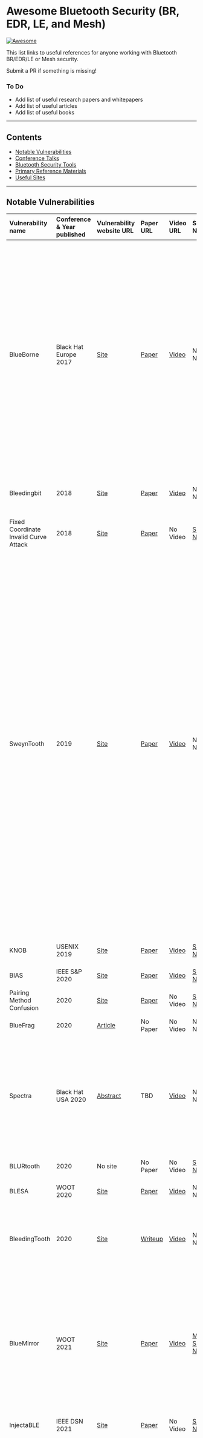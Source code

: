 # Awesome Bluetooth Security (BR, EDR, LE, and Mesh)

[![Awesome](https://cdn.rawgit.com/sindresorhus/awesome/d7305f38d29fed78fa85652e3a63e154dd8e8829/media/badge.svg)](https://github.com/sindresorhus/awesome)

This list links to useful references for anyone working with Bluetooth BR/EDR/LE or Mesh security.  

Submit a PR if something is missing!

### To Do

- Add list of useful research papers and whitepapers
- Add list of useful articles
- Add list of useful books

------

## Contents

- [Notable Vulnerabilities](#notable_vulnerabilities)
- [Conference Talks](#conference_talks)
- [Bluetooth Security Tools](#bluetooth_security_tools)
- [Primary Reference Materials](#primary_references)
- [Useful Sites](#useful_sites)

------

## <a name="notable_vulnerabilities"></a>Notable Vulnerabilities

| Vulnerability name | Conference & Year published | Vulnerability website URL | Paper URL | Video URL | SIG Notice | Technology Impacted | Related CVE |
| :---- | :---------- | :------------------------------- | :----------- | :------ | :------ | :------ | :----------- |
| BlueBorne | Black Hat Europe 2017 | [Site](https://www.armis.com/blueborne/) | [Paper](https://info.armis.com/rs/645-PDC-047/images/BlueBorne%20Technical%20White%20Paper_20171130.pdf) | [Video](https://www.youtube.com/watch?v=LLNtZKpL0P8) | No Notice | BR/EDR | CVE-2017-8628, CVE-2017-0781, CVE-2017-0782, CVE-2017-0783, CVE-2017-0785, CVE-2017-14315, CVE-2017-1000250, CVE-2017-1000251, CVE-2017-14315, CVE-2017-1000410 |
| Bleedingbit | 2018 | [Site](https://www.armis.com/bleedingbit/) | [Paper](https://info.armis.com/rs/645-PDC-047/images/Armis-BLEEDINGBIT-Technical-White-Paper-WP.pdf) | [Video](https://www.youtube.com/watch?v=pZpAUapKvGY) | No Notice | LE | CVE-2018-7080, CVE-2018-16986 |
| Fixed Coordinate Invalid Curve Attack | 2018 | [Site](https://www.cs.technion.ac.il/~biham/BT/) | [Paper](https://www.cs.technion.ac.il/~biham/BT/bt-fixed-coordinate-invalid-curve-attack.pdf) | No Video | [SIG Notice](https://www.bluetooth.com/learn-about-bluetooth/bluetooth-technology/bluetooth-security/bluetooth-sig-security-update/) | BR/EDR/LE | CVE-2018-5383 |
| SweynTooth | 2019 | [Site](https://asset-group.github.io/disclosures/sweyntooth/) | [Paper](https://asset-group.github.io/disclosures/sweyntooth/sweyntooth.pdf) | [Video](https://www.youtube.com/watch?v=Iw8sIBLWE_w) | No Notice | LE | CVE-2019-16336, CVE-2019-17060, CVE-2019-17061, CVE-2019-17517, CVE-2019-17518, CVE-2019-17519, CVE-2019-17520, CVE-2019-19192, CVE-2019-19193, CVE-2019-19194, CVE-2019-19195, CVE-2019-19196, CVE-2020-10061, CVE-2020-10069, CVE-2020-13593, CVE-2020-13594, CVE-2020-13595 |
| KNOB | USENIX 2019 | [Site](https://knobattack.com/)   | [Paper](https://www.usenix.org/system/files/sec19-antonioli.pdf) | [Video](https://www.youtube.com/watch?v=v9Xg9XcnNh0) | [SIG Notice](https://www.bluetooth.com/learn-about-bluetooth/bluetooth-technology/bluetooth-security/reporting-security/statement-key-negotiation-of-bluetooth/) | BR/EDR  |  CVE-2019-9506 |
| BIAS | IEEE S&P 2020 | [Site](https://francozappa.github.io/about-bias/) | [Paper](https://francozappa.github.io/about-bias/publication/antonioli-20-bias/antonioli-20-bias.pdf) | [Video](https://www.youtube.com/watch?v=fASGU7Og5_4) | [SIG Notice](https://www.bluetooth.com/learn-about-bluetooth/bluetooth-technology/bluetooth-security/bias-vulnerability/) | BR/EDR | CVE-2020-10135 |
| Pairing Method Confusion | 2020 | [Site](https://github.com/maxdos64/BThack) | [Paper](https://www.computer.org/csdl/proceedings-article/sp/2021/893400a213/1mbmHzm2Q6c) | No Video | [SIG Notice](https://www.bluetooth.com/learn-about-bluetooth/bluetooth-technology/bluetooth-security/method-vulnerability/) | BR/EDR/LE | CVE-2020-10134 |
| BlueFrag | 2020 | [Article](https://insinuator.net/2020/04/cve-2020-0022-an-android-8-0-9-0-bluetooth-zero-click-rce-bluefrag/) | No Paper | No Video | No Notice | Android | CVE-2020-0022 |
| Spectra | Black Hat USA 2020 | [Abstract](https://www.blackhat.com/us-20/briefings/schedule/index.html#spectra-breaking-separation-between-wireless-chips-20005) | TBD | [Video](https://www.youtube.com/watch?v=GZd66uVGKn8) | No Notice | WiFi+BT modules | CVE-2019-15063, CVE-2020-10367, CVE-2020-10368, CVE-2020-10369, CVE-2020-10370 |
| BLURtooth | 2020 | No site | No Paper | No Video | [SIG Notice](https://www.bluetooth.com/learn-about-bluetooth/bluetooth-technology/bluetooth-security/blurtooth/) | BR/EDR+LE | CVE-2020-15802 |
| BLESA | WOOT 2020 | [Site](https://www.usenix.org/conference/woot20/presentation/wu) | [Paper](https://www.usenix.org/system/files/woot20-paper-wu-updated.pdf) | [Video](https://www.youtube.com/watch?v=wIWZaSZsRc8) | No Notice | LE | CVE-2020-9770 |
| BleedingTooth | 2020 | [Site](https://www.intel.com/content/www/us/en/security-center/advisory/intel-sa-00435.html) | [Writeup](https://google.github.io/security-research/pocs/linux/bleedingtooth/writeup) | [Video](https://www.youtube.com/watch?v=qPYrLRausSw) | No Notice | Linux | CVE-2020-12351, CVE-2020-12352, CVE-2020-24490 |
| BlueMirror | WOOT 2021 | [Site](https://kb.cert.org/vuls/id/799380) | [Paper](https://ieeexplore.ieee.org/abstract/document/9474325) | [Video](https://www.youtube.com/watch?v=Ai5-IrCI3kg) | [Multiple SIG Notices](https://www.bluetooth.com/learn-about-bluetooth/key-attributes/bluetooth-security/reporting-security/) | BR/EDR/LE/Mesh | CVE-2020-26555, CVE-2020-26556, CVE-2020-26557, CVE-2020-26558, CVE-2020-26559, CVE-2020-26560 |
| InjectaBLE | IEEE DSN 2021 | [Site](https://github.com/RCayre/injectable-firmware) | [Paper](https://archivesic.ccsd.cnrs.fr/LAAS-TSF/hal-03193297v2) | No Video | [SIG Notice](https://www.bluetooth.com/learn-about-bluetooth/key-attributes/bluetooth-security/injectable/) | LE | CVE-2021-31615 |
| BrakTooth | 2021 | [Site](https://asset-group.github.io/disclosures/braktooth/) | [Paper](https://asset-group.github.io/disclosures/braktooth/braktooth.pdf) | [Video](https://www.youtube.com/watch?v=F7VjuOiUsNk) | No Notice | BR/EDR | CVE-2021-28135, CVE-2021-28136, CVE-2021-28139, CVE-2021-28155, CVE-2021-31717, CVE-2021-31609, CVE-2021-31611, CVE-2021-31612, CVE-2021-31613, CVE-2021-31785, CVE-2021-31786, CVE-2021-31610, CVE-2021-34143, CVE-2021-34144, CVE-2021-34145, CVE-2021-34146, CVE-2021-34147, CVE-2021-34148, CVE-2021-34149, CVE-2021-34150 |

------

## <a name="conference_talks"></a>Conference Talks

### 2003

- DEF CON 11 - Bruce Potter - Bluetooth - The Future of Wardriving [Video](https://www.youtube.com/watch?v=T-8m0jBdLF0)

### 2005

- 22C3 - Marcel Holtmann, Martin Herfurt, Adam Laurie: Bluetooth Hacking - The State of The Art [Video](https://www.youtube.com/watch?v=ynjZOIu_HqQ)

### 2006

- 23C3 - Thierry Zoller, Kevin Finistere: Bluetooth Hacking Revisited [Video](https://www.youtube.com/watch?v=DLMsLIZp5ww)

### 2007

- DeepSec 2007 - Marcel Holtmann: New Security Model of Bluetooth 2.1 [Video](https://www.youtube.com/watch?v=jXtDhQTqhKg)

### 2009

- DEF CON 17 - Dominic Spill, Michael Ossmann, and Mark Steward - Bluetooth Smells like Chicken [Video](https://www.youtube.com/watch?v=Ru8RshSVkGI)  
- Shmoocon 2009 - Bluetooth-Ossman.m4v [Video](https://www.youtube.com/watch?v=KPp4TjJVJb8)  

### 2010

- Shmoocon 2010 - Michael Ossmann - Bluetooth Keyboards: Who Owns Your Keystrokes? [Video](https://www.youtube.com/watch?v=X0RUN6SB6c8)  
- DEF CON 18: Breaking Bluetooth by Being Bored 1/3 [Video](https://www.youtube.com/watch?v=Ibia1Bn2Er8)  

### 2011

- ShmooCon 2011: Project Ubertooth: Building a Better Bluetooth Adapter [Video](https://www.youtube.com/watch?v=KSd_1FE6z4Y)  
- DeepSec 2011 - Tommi Makila & Jukka Taimisto: Intelligent Bluetooth Fuzzing - Why bother? [Video](https://www.youtube.com/watch?v=Rvzrr_jfH64)

### 2012

- Ruxcon 2012: Bluetooth Packet Sniffing Using Project Ubertooth - Dominic Spill [Video](https://www.youtube.com/watch?v=HU5qi7wimAM)
- Toorcon 2012 - Hacking Bluetooth Low Energy: I Am Jack's Heart Monitor [Video](https://www.youtube.com/watch?v=4POOiVrdnX8)
- DEF CON 20: Passive Bluetooth Monitoring in Scapy [Video](https://www.youtube.com/watch?v=FruyviVhvR8)

### 2013

- USENIX WOOT 2013 - Mike Ryan - Bluetooth: With Low Energy Comes Low Security [Video](https://www.youtube.com/watch?v=Mo-FsEmaqpo)  
- ShmooCon 9 - How Smart Is Bluetooth Smart? [Video](https://www.youtube.com/watch?v=0FfvLxW_cZg)  
- Blackhat USA 2013 - Bluetooth Smart: The Good, the Bad, the Ugly, and the Fix! [Video](https://www.youtube.com/watch?v=SoH11fi-FcA)  
- DeepSec 2013 - Veronica Valeros & Sebastian Garcia: Uncovering your Trails - Privacy Issues of Bluetooth Devices [Video](https://www.youtube.com/watch?v=j3fWjpxZFQE)

### 2014

- CanSecWest 2014: Outsmarting Bluetooth Smart [Video](https://www.youtube.com/watch?v=dYj6bpDzID0)  
- DEF CON 22 - The NSA Playset Bluetooth Smart Attack Tools [Video](https://www.youtube.com/watch?v=_Z4gYyrKVFM)  
- DEF CON 22 - Grant Bugher - Detecting Bluetooth Surveillance Systems [Video](https://www.youtube.com/watch?v=85uwy0ACJJw)  

### 2015

- DEF CON 23 - Mike Ryan and Richo Healey - Hacking Electric Skateboards [Video](https://www.youtube.com/watch?v=JZ3EB68v_B0)  

### 2016

- DEF CON 24 - Anthony Rose, Ben Ramsey - Picking Bluetooth Low Energy Locks a Quarter Mile Away [Video](https://www.youtube.com/watch?v=KrOReHwjCKI)  
- DEF CON 24 - Realtime Bluetooth Device Detection with Blue Hydra [Video](https://www.youtube.com/watch?v=p5AnZHY7g1M)  
- DEF CON 24 Internet of Things Village Damien Cauquil Btlejuice The Bluetooth Smart Mitm Framework [Video](https://www.youtube.com/watch?v=lcn07TclnS0)  
- Blackhat USA 2016 - Gattacking Bluetooth Smart Devices - Introducing a New BLE Proxy Tool [Video](https://www.youtube.com/watch?v=uKqdb4lF0XU)  
- Hack.lu 2016 - Damiel Cauquil - BtleJuice: the Bluetooth Smart Man In The Middle Framework [Video](https://www.youtube.com/watch?v=G08fh5Sa7TU)  
- EMF16 - Michael Ossmann - My Ubertooth Year [Video](https://www.youtube.com/watch?v=8lGCKO13zuo)  

### 2018

- DEF CON 26 - Damien Cauquil - You had better secure your BLE devices [Video](https://www.youtube.com/watch?v=VHJfd9h6G2s)  
- 35C3 - Dennis Mantz and Jiska Classen - Dissecting Broadcom Bluetooth [Video](https://www.youtube.com/watch?v=4_nI9ok7iQg)  
- MRMCD2018 - Dennis Mantz and Jiska Classen - A Deep Dive into Bluetooth Controller Firmware [Video](https://www.youtube.com/watch?v=iYPPOMQOev0)

### 2019

- DEF CON 27 - Damien Cauquil - Defeating Bluetooth Low Energy 5 PRNG for Fun and Jamming [Video](https://www.youtube.com/watch?v=wkIdpK7mAk4)  
- USENIX Security '19 - Pallavi Sivakumaran - A Study of the Feasibility of Co-located App Attacks against BLE [Video](https://www.youtube.com/watch?v=C1TNuxSCz9Y)  
- RSA 2019 - Mike Ryan - Bluetooth Reverse Engineering: Tools and Techniques [Video](https://www.youtube.com/watch?v=gCQ3iSy6R-U)  
- Hardwear.io USA 2019 - Mike Ryan - Bluetooth Hacking: Tools And Techniques [Video](https://www.youtube.com/watch?v=8kXbu2Htteg)  
- Hardwear.io Netherlands 2019 - Sultan Qasim Khan - Sniffle: A low-cost sniffer for Bluetooth 5 [Video](https://www.youtube.com/watch?v=nClZzdvGlKg)  
- MRMCD2019 - Dennis Mantz and Jiska Classen - Playing with Bluetooth [Video](https://www.youtube.com/watch?v=uwkR8bcni38)
- BruCON 0x0B - Damien Cauquil - Defeating Bluetooth Low Energy 5 PRNG for fun and jamming [Video](https://www.youtube.com/watch?v=rtaSCqngvqU)  
- Hack.LU 2019 - Damien Cauquil - Defeating Bluetooth Low Energy 5 PRNG For Fun And Jamming [Video](https://www.youtube.com/watch?v=4TaimqlQCew)  
- CyberCamp19 - Pablo González - Audit and hacking to Bluetooth Low-Energy (BLE) devices [Video](https://www.youtube.com/watch?v=v4YxIlNyiSI)

### 2020

- Hardwear.io Virtual Con 2020 - Daniele Antonioli - From Bluetooth Standard to Standard Compliant 0-days [Video](https://www.youtube.com/watch?v=ZVSbF11uxuk)  
- DEF CON 28 - Jiska Classen and Francesco Gringoli - Spectra — New Wireless Escalation Targets  [Video](https://www.youtube.com/watch?v=GZd66uVGKn8)
- DEF CON 28 - Maxine Filcher - The Basics Of Breaking BLE v3 [Video](https://www.youtube.com/watch?v=X2ARyfjzxhY)
- USENIX WOOT 2020 - Jianliang Wu - BLESA: Spoofing Attacks against Reconnections in Bluetooth Low Energy [Video](https://www.youtube.com/watch?v=wIWZaSZsRc8)
- USENIX WOOT 2020 - Dennis Heinze, Jiska Classen, Matthias Hollick - ToothPicker: Apple Picking in the iOS Bluetooth Stack [Video](https://www.youtube.com/watch?v=hwJX1F11peU)
- USENIX 2020 - Yue Zhang - Breaking Secure Pairing of Bluetooth Low Energy Using Downgrade Attacks [Video](https://www.youtube.com/watch?v=vcv6agrH4J8)
- Ekoparty 2020 - Cecilia Pastorino and Dan Borgogno - Bluetooth Low Energy Hacking 101 [Video](https://www.youtube.com/watch?v=2sirVrJpI30)
- rC3 2020 - Jiska Classen - Exposure Notification Security [Video](https://www.youtube.com/watch?v=w9yuTZzsP_w)

### 2021

- CCC #DiVOC2020 - Jiska Classen - Finding Eastereggs in Broadcom's Bluetooth Random Number Generator [Video](https://www.youtube.com/watch?v=cxlxc4Yc3tQ)
- CCC #DiVOC2020 - Jan Ruge - No PoC? No Fix! - A sad Story about Bluetooth Security [Video](https://www.youtube.com/watch?v=7tIQjPjjJQc)

------

## <a name="bluetooth_security_tools"></a>Bluetooth Security Tools

### Linux Utilities & Tools

- BlueZ (l2ping, gatttool, hciconfig, hcidump, hcitool, sdptool, bccmd, bluetoothctl, etc.) [Link](http://www.bluez.org/)

### Scanners & Sniffers

- BTLEmap [Github](https://github.com/seemoo-lab/BTLEmap)
- Sniffle [Github](https://github.com/nccgroup/sniffle)
- Bettercap [Github](https://github.com/bettercap/bettercap)
- sparrow-wifi [Github](https://github.com/ghostop14/sparrow-wifi)
- bluelog [Github](https://github.com/MS3FGX/Bluelog)
- btsniffer [Github](https://github.com/bsnet/btsniffer)
- Blue Hydra [Github](https://github.com/pwnieexpress/blue_hydra)
- btlesniffer [Github](https://github.com/scipag/btle-sniffer)
- btscanner [Link](https://manpages.ubuntu.com/manpages/bionic/man1/btscanner.1.html)
- BT Audit [Link](https://trifinite.org/trifinite_stuff_btaudit.html)
- redfang [Gitlab](https://gitlab.com/kalilinux/packages/redfang)
- bleah (deprecated, replaced by Bettercap) [Github](https://github.com/evilsocket/bleah)

### Exploit Tools

- Btlejack [Github](https://github.com/virtualabs/btlejack)
- crackle [Github](https://github.com/mikeryan/crackle)
- btcrack [Github](https://github.com/mikeryan/btcrack)
- BLE-Replay [Github](https://github.com/nccgroup/BLE-Replay)
- BLESuite-CLI [Github](https://github.com/nccgroup/BLESuite-CLI)
- BlueMaho [Gitlab](https://gitlab.com/kalilinux/packages/bluemaho)
- BlueDiving [Sourceforge](http://bluediving.sourceforge.net/)
- Blooover [Link](https://trifinite.org/trifinite_stuff_blooover.html)
- l2ping (BlueSmack DoS) [Link](https://trifinite.org/trifinite_stuff_bluesmack.html)
- hidattacl [Link](https://mulliner.org/bluetooth/hidattack.php)

### OBEX Attack Tools

- obexstress [Download](http://bluetooth-pentest.narod.ru/software/obexstress.py)
- bluesnarfer [Gitlab](https://gitlab.com/kalilinux/packages/bluesnarfer)
- nOBEX [Github](https://github.com/nccgroup/nOBEX)

### Fuzzing
- Blue Deauth [Github](https://github.com/its0x08/blue-deauth)
- Toothpicker [Github](https://github.com/seemoo-lab/toothpicker)
- bss (unsupported) [Github](https://github.com/hllhll/BluetoothStackSmasher)
- Defensics (Commercial) [Link](https://www.synopsys.com/software-integrity/security-testing/fuzz-testing.html)

### Firmware Analysis

- InternalBlue [Github](https://github.com/seemoo-lab/internalblue)
- Frankenstein [Github](https://github.com/seemoo-lab/frankenstein)
- Nexmon [Github](https://github.com/seemoo-lab/nexmon/tree/bluetooth-wip)

### Man-in-the-middle & Packet Injection

- BtleJuice [Github](https://github.com/DigitalSecurity/btlejuice)
- Gattacker [Github](https://github.com/securing/gattacker)
- BTLE (for SDRs) [Github](https://github.com/JiaoXianjun/BTLE)
- (Unsupported) Btproxy [Github](https://github.com/conorpp/btproxy)

### Device Spoofing

- Spooftooph [Gitlab](https://gitlab.com/kalilinux/packages/spooftooph)
- Bluefog [Github](https://github.com/MS3FGX/Bluefog)

### Ping & Signal Strength Tools

- blue_sonar [Github](https://github.com/ZeroChaos-/blue_sonar)
- BlueRanger [Gitlab](https://gitlab.com/kalilinux/packages/blueranger)

### Honeypot

- bluepot [Github](https://github.com/andrewmichaelsmith/bluepot/)

### Android Apps

- nRF Connect for Mobile [Google Play](https://play.google.com/store/apps/details?id=no.nordicsemi.android.mcp)

### Hardware

- Nordic Semiconductor nRF-51 Development Kit [Link](https://www.nordicsemi.com/Software-and-Tools/Development-Kits/nRF51-DK)
- Sena UD-100 (~$39) [Link](http://www.senanetworks.com/ud100-g03.html)
- Ubertooth One (~$120) [Link](https://greatscottgadgets.com/ubertoothone/)
- Ellisys Bluetooth Tools [Link](https://www.ellisys.com/products/btcompare.php)
- Frontline Bluetooth Tools [Link](http://www.fte.com/products/default.aspx)

### Other

- Wireshark: Protocol analyzer and packet capture [Link](https://www.wireshark.org/)
- Frontline Wireless Protocol Suite (Windows only) [Link](http://www.fte.com/support/wps-download.aspx?demo=802.11&iid=1y)
- Uberducky (BLE-triggered rubber ducky) [Github](https://github.com/mikeryan/uberducky)
- CarWhisperer: Bluetooth sniffer for in-vehicle connections [Link](https://trifinite.org/trifinite_stuff_carwhisperer.html)
- BLEBoy: BLE testing platform [Github](https://github.com/nccgroup/BLEBoy)

------

## <a name="primary_references"></a>Primary Reference Materials

Bluetooth Core Specifications [Link](https://www.bluetooth.com/specifications/bluetooth-core-specification/)

NIST Special Publication (SP) 800-121 revision 2 [Link](https://www.nist.gov/publications/guide-bluetooth-security-1)

------

## <a name="useful_sites"></a>Useful Sites

- List of Bluetooth bugs [Link](http://bluetooth.lol/)
- Bluetooth arsenal tool list [Github](https://github.com/0x90/bluetooth-arsenal)
- trifinite Bluetooth info [Link](https://trifinite.org/trifinite_stuff.html)
- Mike Ryan's Bluetooth info [Link](https://lacklustre.net/bluetooth/)
- Colin Mulliner's Bluetooth info [Link](https://mulliner.org/bluetooth/)
- BlackArch Linux tool list [Link](https://blackarch.org/bluetooth.html)
- Bluetooth pen test framework [Link](http://bluetooth-pentest.narod.ru/)
